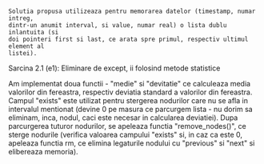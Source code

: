 ~~~~~~~~~~~~~~~~~~~~~~~~~~~~~~~~~~~~~~~~~~~~~~~~~~~~~~~~~~~~~~~~~~~~~~~~~~~~~~~~

Solutia propusa utilizeaza pentru memorarea datelor (timestamp, numar intreg,
dintr-un anumit interval, si value, numar real) o lista dublu inlantuita (si
doi pointeri first si last, ce arata spre primul, respectiv ultimul element al
listei).

~~~~~~~~~~~~~~~~~~~~~~~~~~~~~~~~~~~~~~~~~~~~~~~~~~~~~~~~~~~~~~~~~~~~~~~~~~~~~~~~

Sarcina 2.1 (e1):
    Eliminare de except, ii folosind metode statistice
    
Am implementat doua functii - "medie" si "devitatie" ce calculeaza media
valorilor din fereastra, respectiv deviatia standard a valorilor din fereastra.
Campul "exists" este utilizat pentru stergerea nodurilor care nu se afla in
intervalul mentionat (devine 0 pe masura ce parcurgem lista - nu dorim sa
eliminam, inca, nodul, caci este necesar in calcularea deviatiei). Dupa
parcurgerea tuturor nodurilor, se apeleaza functia "remove_nodes()", ce sterge
nodurile (verifica valoarea campului "exists" si, in caz ca este 0, apeleaza
functia rm, ce elimina legaturile nodului cu "previous" si "next" si
elibereaza memoria).